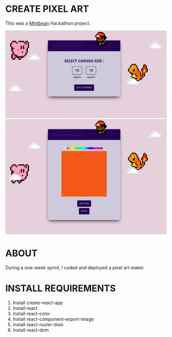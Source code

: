 # CREATE PIXEL ART

This was a [Mintbean](https://mintbean.io/) Hackathon project.

![Pixel](pixel_app_1.png)
![Pixel](pixel_app_2.png)

# ABOUT

During a one-week sprint, I coded and deployed a pixel art maker.

# INSTALL REQUIREMENTS

1. Install create-react-app
2. Install react
3. Install react-color
4. Install react-component-export-image
5. Install react-router-dom
6. Install react-dom

